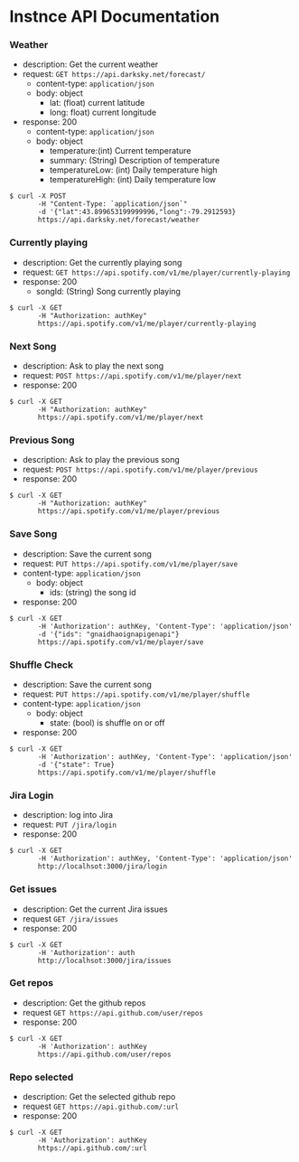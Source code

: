 # Instnce API Documentation

### Weather

- description: Get the current weather
- request: `GET https://api.darksky.net/forecast/`
    - content-type: `application/json`
    - body: object
      - lat: (float) current latitude
      - long: float) current longitude
- response: 200
    - content-type: `application/json`
    - body: object
      - temperature:(int) Current temperature
      - summary: (String) Description of temperature
      - temperatureLow: (int) Daily temperature high
      - temperatureHigh: (int) Daily temperature low
```
$ curl -X POST
       -H "Content-Type: `application/json`"
       -d '{"lat":43.899653199999996,"long":-79.2912593}
       https://api.darksky.net/forecast/weather
```

### Currently playing
- description: Get the currently playing song
- request: `GET https://api.spotify.com/v1/me/player/currently-playing`
- response: 200
  - songId: (String) Song currently playing

```
$ curl -X GET
       -H "Authorization: authKey"
       https://api.spotify.com/v1/me/player/currently-playing
```

### Next Song
- description: Ask to play the next song
- request: `POST https://api.spotify.com/v1/me/player/next`
- response: 200

```
$ curl -X GET
       -H "Authorization: authKey"
       https://api.spotify.com/v1/me/player/next
```

### Previous Song
- description: Ask to play the previous song
- request: `POST https://api.spotify.com/v1/me/player/previous`
- response: 200

```
$ curl -X GET
       -H "Authorization: authKey"
       https://api.spotify.com/v1/me/player/previous
```
### Save Song
- description: Save the current song
- request: `PUT https://api.spotify.com/v1/me/player/save`
- content-type: `application/json`
  - body: object
    - ids: (string) the song id
- response: 200

```
$ curl -X GET
       -H 'Authorization': authKey, 'Content-Type': 'application/json'
       -d '{"ids": "gnaidhaoignapigenapi"}
       https://api.spotify.com/v1/me/player/save

```

### Shuffle Check
- description: Save the current song
- request: `PUT https://api.spotify.com/v1/me/player/shuffle`
- content-type: `application/json`
  - body: object
    - state: (bool) is shuffle on or off
- response: 200

```
$ curl -X GET
       -H 'Authorization': authKey, 'Content-Type': 'application/json'
       -d '{"state": True}
       https://api.spotify.com/v1/me/player/shuffle

```

### Jira Login
- description: log into Jira
- request: `PUT /jira/login`
- response: 200

```
$ curl -X GET
       -H 'Authorization': authKey, 'Content-Type': 'application/json'
       http://localhsot:3000/jira/login
```
### Get issues
- description: Get the current Jira issues
- request `GET /jira/issues`
- response: 200

```
$ curl -X GET
       -H 'Authorization': auth
       http://localhsot:3000/jira/issues
```
### Get repos
- description: Get the github repos
- request `GET https://api.github.com/user/repos`
- response: 200

```
$ curl -X GET
       -H 'Authorization': authKey
       https://api.github.com/user/repos
```
### Repo selected
- description: Get the selected github repo
- request `GET https://api.github.com/:url`
- response: 200

```
$ curl -X GET
       -H 'Authorization': authKey
       https://api.github.com/:url
```
